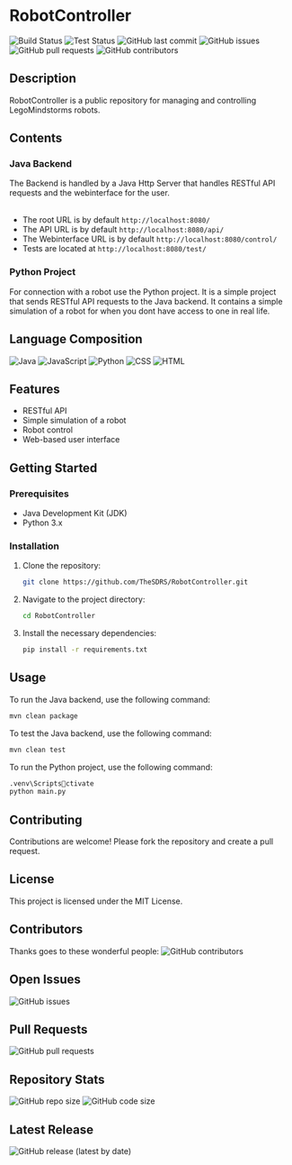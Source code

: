 # RobotController

![Build Status](https://img.shields.io/badge/build-unknown-lightgrey)
![![Test Status](https://img.shields.io/badge/tests-passing-brightgreen)](https://img.shields.io/badge/tests-unknown-lightgrey)
![GitHub last commit](https://img.shields.io/github/last-commit/TheSDRS/RobotController)
![GitHub issues](https://img.shields.io/github/issues/TheSDRS/RobotController)
![GitHub pull requests](https://img.shields.io/github/issues-pr/TheSDRS/RobotController)
![GitHub contributors](https://img.shields.io/github/contributors/TheSDRS/RobotController)

## Description
RobotController is a public repository for managing and controlling LegoMindstorms robots.

## Contents
### Java Backend
The Backend is handled by a Java Http Server that handles RESTful API requests and the webinterface for the user.<br><br>
- The root URL is by default `http://localhost:8080/`
- The API URL is by default `http://localhost:8080/api/`
- The Webinterface URL is by default `http://localhost:8080/control/`
- Tests are located at `http://localhost:8080/test/`

### Python Project
For connection with a robot use the Python project. It is a simple project that sends RESTful API requests to the Java backend.
It contains a simple simulation of a robot for when you dont have access to one in real life.

## Language Composition
![Java](https://img.shields.io/badge/dynamic/json?color=blue&label=Java&query=Java&url=https://api.github.com/repos/TheSDRS/RobotController/languages)
![JavaScript](https://img.shields.io/badge/dynamic/json?color=yellow&label=JavaScript&query=JavaScript&url=https://api.github.com/repos/TheSDRS/RobotController/languages)
![Python](https://img.shields.io/badge/dynamic/json?color=green&label=Python&query=Python&url=https://api.github.com/repos/TheSDRS/RobotController/languages)
![CSS](https://img.shields.io/badge/dynamic/json?color=red&label=CSS&query=CSS&url=https://api.github.com/repos/TheSDRS/RobotController/languages)
![HTML](https://img.shields.io/badge/dynamic/json?color=orange&label=HTML&query=HTML&url=https://api.github.com/repos/TheSDRS/RobotController/languages)

## Features
- RESTful API
- Simple simulation of a robot
- Robot control
- Web-based user interface

## Getting Started
### Prerequisites
- Java Development Kit (JDK)
- Python 3.x

### Installation
1. Clone the repository:
    ```bash
    git clone https://github.com/TheSDRS/RobotController.git
    ```
2. Navigate to the project directory:
    ```bash
    cd RobotController
    ```
3. Install the necessary dependencies:
    ```bash
    pip install -r requirements.txt
    ```

## Usage
To run the Java backend, use the following command:
```bash
mvn clean package
```
To test the Java backend, use the following command:
```bash
mvn clean test
```

To run the Python project, use the following command:
```bash
.venv\Scriptsctivate
python main.py
```

## Contributing
Contributions are welcome! Please fork the repository and create a pull request.

## License
This project is licensed under the MIT License.

## Contributors
Thanks goes to these wonderful people:
![GitHub contributors](https://img.shields.io/github/contributors/TheSDRS/RobotController)

## Open Issues
![GitHub issues](https://img.shields.io/github/issues-raw/TheSDRS/RobotController)

## Pull Requests
![GitHub pull requests](https://img.shields.io/github/issues-pr-raw/TheSDRS/RobotController)

## Repository Stats
![GitHub repo size](https://img.shields.io/github/repo-size/TheSDRS/RobotController)
![GitHub code size](https://img.shields.io/github/languages/code-size/TheSDRS/RobotController)

## Latest Release
![GitHub release (latest by date)](https://img.shields.io/github/v/release/TheSDRS/RobotController)
